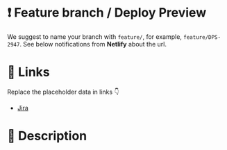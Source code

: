 # ❗️ Feature branch / Deploy Preview

We suggest to name your branch with `feature/`, for example, `feature/DPS-2947`. See below notifications from **Netlify** about the url.

# 🚀 Links

Replace the placeholder data in links 👇

- [Jira](https://livechatinc.atlassian.net/browse/XXX-XXX)

# 📓 Description
